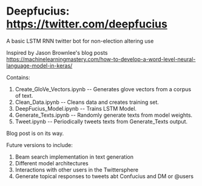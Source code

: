 # Deepfucius: https://twitter.com/deepfucius
A basic LSTM RNN twitter bot for non-election altering use

Inspired by Jason Brownlee's blog posts https://machinelearningmastery.com/how-to-develop-a-word-level-neural-language-model-in-keras/

Contains:
1. Create_GloVe_Vectors.ipynb -- Generates glove vectors from a corpus of text.
2. Clean_Data.ipynb -- Cleans data and creates training set.
3. DeepFucius_Model.ipynb -- Trains LSTM Model.
4. Generate_Texts.ipynb -- Randomly generate texts from model weights.
5. Tweet.ipynb -- Periodically tweets texts from Generate_Texts output.


Blog post is on its way.

Future versions to include:
1. Beam search implementation in text generation
2. Different model architectures
3. Interactions with other users in the Twittersphere
4. Generate topical responses to tweets abt Confucius and DM or @users
